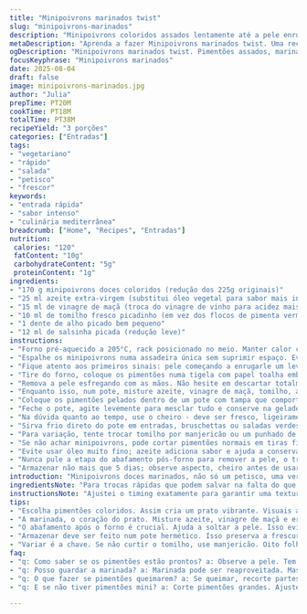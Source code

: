 ```yaml
---
title: "Minipoivrons marinados twist"
slug: "minipoivrons-marinados"
description: "Minipoivrons coloridos assados lentamente até a pele enrugar, dourar, com toque final de marinado ácido e fresco. Substitui vinagre de vinho por vinagre de maçã e azeite extra-virgem no lugar do vegetal, adicionando tomilho fresco em vez de pimenta brocada. Pele retirada para textura suave. Receita tem toque pessoal que acelera o resfriamento, facilita retirada da pele e faz o sabor explodir. Ideal pra entrada rápida ou acompanhamento, guarda facilidade na geladeira até 5 dias."
metaDescription: "Aprenda a fazer Minipoivrons marinados twist. Uma receita mediterrânea vibrante que combina sabores e texturas. Perfeita como entrada."
ogDescription: "Minipoivrons marinados twist. Pimentões assados, marinados e cheios de sabor. Uma explosão de frescor em cada garfada."
focusKeyphrase: "Minipoivrons marinados"
date: 2025-08-04
draft: false
image: minipoivrons-marinados.jpg
author: "Julia"
prepTime: PT20M
cookTime: PT18M
totalTime: PT38M
recipeYield: "3 porções"
categories: ["Entradas"]
tags:
- "vegetariano"
- "rápido"
- "salada"
- "petisco"
- "frescor"
keywords:
- "entrada rápida"
- "sabor intenso"
- "culinária mediterrânea"
breadcrumb: ["Home", "Recipes", "Entradas"]
nutrition: 
 calories: "120"
 fatContent: "10g"
 carbohydrateContent: "5g"
 proteinContent: "1g"
ingredients:
- "170 g minipoivrons doces coloridos (redução dos 225g originais)"
- "25 ml azeite extra-virgem (substitui óleo vegetal para sabor mais intenso)"
- "15 ml de vinagre de maçã (troca do vinagre de vinho para acidez mais suave)"
- "10 ml de tomilho fresco picadinho (em vez dos flocos de pimenta vermelha)"
- "1 dente de alho picado bem pequeno"
- "12 ml de salsinha picada (redução leve)"
instructions:
- "Forno pré-aquecido a 205°C, rack posicionado no meio. Manter calor constante."
- "Espalhe os minipoivrons numa assadeira única sem suprimir espaço. Evite urtar para dourar uniformemente."
- "Fique atento aos primeiros sinais: pele começando a enrugarle um leve douradinho nas pontas - entre 15 e 18 minutos. Mexa rápido na metade do tempo para garantir que não queimem nem fiquem moles demais."
- "Tire do forno, coloque os pimentões numa tigela com papel toalha embaixo. Abafe com pano limpo por uns 10 minutos para facilitar remover a pele. Essa técnica acelera o processo de desidratação da pele e amolece a estrutura interna sem cozer demais."
- "Remova a pele esfregando com as mãos. Não hesite em descartar totalmente — raspar com faca, nada de ficar com restos pois pode azedar rápido."
- "Enquanto isso, num pote, misture azeite, vinagre de maçã, tomilho, alho picado e salsinha. Ajuste sal e pimenta do reino preta moída na hora. Não exagere, pois o pimentão já tem doçura natural. Prove."
- "Coloque os pimentões pelados dentro de um pote com tampa que comporte cerca de 300-350 ml. Cubra com a marinada. Pressione com colher para que fiquem bem envolvidos e submersos, evitando bolhas de ar."
- "Feche o pote, agite levemente para mesclar tudo e conserve na geladeira. Já na primeira hora os sabores já estão presentes, mas o ideal é esperar no mínimo 3 horas para o máximo."
- "Na dúvida quanto ao tempo, use o cheiro - deve ser fresco, ligeiramente ácido com aroma herbáceo do tomilho, sem cheiro forte de fermentação."
- "Sirva frio direto do pote em entradas, bruschettas ou saladas verdes."
- "Para variação, tente trocar tomilho por manjericão ou um punhado de nozes trituradas para dar crocância se quiser inovar com textura."
- "Se não achar minipoivrons, pode cortar pimentões normais em tiras finas, mas o tempo e a textura mudam."
- "Evite usar óleo muito fino; azeite adiciona sabor e ajuda a conservar."
- "Nunca pule a etapa do abafamento pós-forno para remover a pele, o trabalho extra evita amargor e textura mole."
- "Armazenar não mais que 5 dias; observe aspecto, cheiro antes de usar."
introduction: "Minipoivrons doces marinados, não só um petisco, uma verdadeira experiência sensorial que testei muitas vezes até chegar aqui. A combinação simples entre o calor intenso do forno e a marinada ácida com ervas frescas traz uma complexidade que vale cada minuto extra na cozinha. O processo de tostar e depois abafar é chave para soltar a pele com facilidade e liberar aquele aroma doce acentuado que só o pimentão bem preparado oferece. Minha dica: escolha minipoivrons variados para um visual vibrante e fique de olho na cor dourada nos cantos, sinal que está no ponto. O toque de tomilho traz uma nuance que quebra a doçura sem perder a sutileza. Sirva gelado, acompanhe com pão rústico, vinagrete ou até num sanduíche. Bom cozinhar implica em paciência – confie na textura e aroma para saber quando parar."
ingredientsNote: "Para trocas rápidas que podem salvar na falta do que está indicado, o azeite extra-virgem é meu substituto habitual para óleo vegetal comum pela profundidade no sabor e pela qualidade da gordura, que ajuda na conservação. Trocar o vinagre de vinho por vinagre de maçã deixou a marinada mais suave, o que agrada paladares que não curtem azedos muito agressivos, além de dar um toque mais frutado. Se não gostar do tomilho, experimente salsinha com manjericão para nuances diferentes. A quantidade reduzida dos ingredientes evita tempo desperdiçado e excessos que mascaram o sabor natural dos pimentões. Use sempre alho fresco e salsinha fresca para manter a vitalidade dos aromas. Proporcionalmente, menos é mais na marinada para não sobrecarregar."
instructionsNote: "Ajustei o timing exatamente para garantir uma textura firme, mas macia – o segredo está na observação das mudanças visuais, a pele enrugada é o indicativo mais confiável. Mexer a meio tempo evita pontos queimados e garante que todos os lados recebam calor. A etapa de abafar com pano limpa ajuda a soltar a pele para ser retirada rapidamente, além de preservar a umidade sem cozinhar demais. Pressionar os pimentões dentro do pote garante que fiquem bem impregnados da marinada, evitando aquelas bolhas de ar que atrasam o processo de conservação. A agitação final no pote ainda ajuda a distribuir os sabores de forma uniforme. Nunca apresse a etapa de resfriamento se quiser sabor e textura equilibrados. Guardar no vidro hermético mantém os aromas vivos. Se preferir, o toque final opcional de nozes ou manjericão garante variedades interessantes sem complicar."
tips:
- "Escolha pimentões coloridos. Assim cria um prato vibrante. Visuais atraem. Minipoivrons são ideais, se não achar, use pimentões comuns. Corte em tiras finas e ajuste o tempo de forno. Importante ficar de olho durante o processo. Peito de pimento quebrando o dente é sinal de perfeição. Cada minuto conta."
- "A marinada, o coração do prato. Misture azeite, vinagre de maçã e ervas. Não esqueça do sal e da pimenta na hora. Tem que equilibrar. Não exagere. O pimentão já é doce. Prove enquanto mistura. Alterações de sabor são sutis, mas impactantes. Ninguém quer um prato com excesso de acidez."
- "O abafamento após o forno é crucial. Ajuda a soltar a pele. Isso evita que fiquem amargos. Simples, mas muito eficaz. Use um pano limpo. Dez minutos podem mudar tudo. Estrutura interna condicionado pela umidade. Remédio para evitar um pimentão murcha."
- "Armazenar deve ser feito num pote hermético. Isso preserva a frescura e os aromas. Até cinco dias pode durar. Mas atenção ao aspecto. Se começar a ficar com cheiro estranho ou mudando de cor, descarte. Os minipoivrons precisam estar frescos para aquela explosão de sabor."
- "Variar é a chave. Se não curtir o tomilho, use manjericão. Oito folhas rasgadas podem mudar a vida do seu prato. Se quer crocância, nozes trituradas são opção. Um punhado de nozes traz um crunch que contrasta com a maciez do pimentão. Sem complicações, apenas texturas diferentes."
faq:
- "q: Como saber se os pimentões estão prontos? a: Observe a pele. Tem que estar enrugada. E dourada nos cantos. Isso acontece entre 15 e 18 minutos. Um sinal claro é o cheiro do pimentão. O aroma doce no ar é bom indicativo."
- "q: Posso guardar a marinada? a: Marinada pode ser reaproveitada. Mas cuidado com o uso consecutivo. Aroma pode mudar. Se gostou, use dentro de 2 a 3 dias. Caso contrário, descarte. Sempre observe o cheiro. Cheiros estranhos não são bons sinais."
- "q: O que fazer se pimentões queimarem? a: Se queimar, recorte partes afetadas. Não tem jeito, mas o gosto pode melhorar. Alternativas são sempre boas. Mexa no meio do tempo pra evitar queimaduras. Lembre-se, calor é amigo, mas condição precisa ser controlada."
- "q: E se não tiver pimentões mini? a: Corte pimentões grandes. Ajuste o tempo de forno. Ponto de maciez leva mais tempo. Use só os fãs, evite o centro que não vai dourar. Fica bom também, mas o visual muda. Sem problemas, nunca é só um jeito."

---
```

